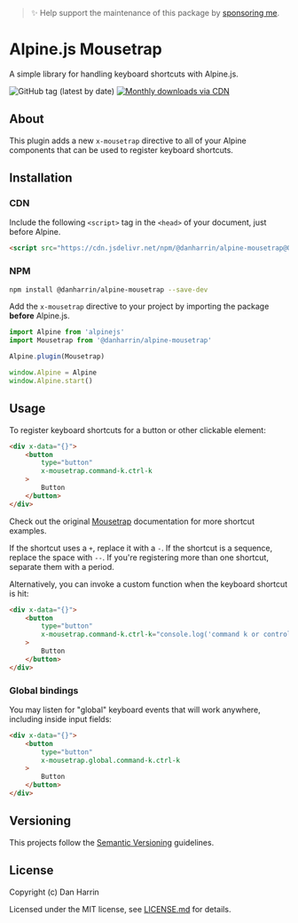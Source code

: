 > ✨ Help support the maintenance of this package by [sponsoring me](https://github.com/sponsors/danharrin).

# Alpine.js Mousetrap

A simple library for handling keyboard shortcuts with Alpine.js.

![GitHub tag (latest by date)](https://img.shields.io/github/v/tag/danharrin/alpine-mousetrap?label=version&style=flat-square)
[![Monthly downloads via CDN](https://data.jsdelivr.com/v1/package/npm/@danharrin/alpine-mousetrap/badge)](https://www.jsdelivr.com/package/npm/@danharrin/alpine-mousetrap)

## About

This plugin adds a new `x-mousetrap` directive to all of your Alpine components that can be used to register keyboard shortcuts.

## Installation

### CDN

Include the following `<script>` tag in the `<head>` of your document, just before Alpine.

```html
<script src="https://cdn.jsdelivr.net/npm/@danharrin/alpine-mousetrap@0.x.x/dist/alpine-mousetrap.js" defer></script>
```

### NPM

```bash
npm install @danharrin/alpine-mousetrap --save-dev
```

Add the `x-mousetrap` directive to your project by importing the package **before** Alpine.js.

```js
import Alpine from 'alpinejs'
import Mousetrap from '@danharrin/alpine-mousetrap'

Alpine.plugin(Mousetrap)

window.Alpine = Alpine
window.Alpine.start()
```

## Usage

To register keyboard shortcuts for a button or other clickable element:

```html
<div x-data="{}">
    <button
        type="button"
        x-mousetrap.command-k.ctrl-k
    >
        Button
    </button>
</div>
```

Check out the original [Mousetrap](https://github.com/ccampbell/mousetrap) documentation for more shortcut examples.

If the shortcut uses a `+`, replace it with a `-`. If the shortcut is a sequence, replace the space with `--`. If you're registering more than one shortcut, separate them with a period.

Alternatively, you can invoke a custom function when the keyboard shortcut is hit:

```html
<div x-data="{}">
    <button
        type="button"
        x-mousetrap.command-k.ctrl-k="console.log('command k or control k')"
    >
        Button
    </button>
</div>
```

### Global bindings

You may listen for "global" keyboard events that will work anywhere, including inside input fields:

```html
<div x-data="{}">
    <button
        type="button"
        x-mousetrap.global.command-k.ctrl-k
    >
        Button
    </button>
</div>
```

## Versioning

This projects follow the [Semantic Versioning](https://semver.org/) guidelines.

## License

Copyright (c) Dan Harrin

Licensed under the MIT license, see [LICENSE.md](LICENSE.md) for details.
